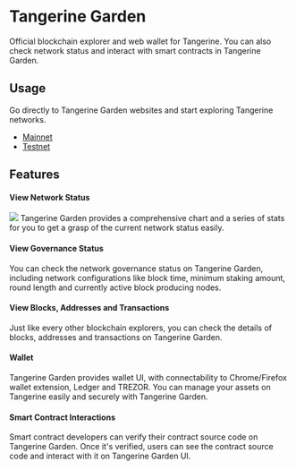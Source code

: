 # Tangerine Garden

Official blockchain explorer and web wallet for Tangerine. You can also check network status and interact with smart contracts in Tangerine Garden.

## Usage

Go directly to Tangerine Garden websites and start exploring Tangerine networks.
- [Mainnet](https://tangerine.garden)
- [Testnet](https://testnet.tangerine.garden)

## Features

#### View Network Status

![](https://storage.googleapis.com/tangerine-network/wiki-assets/tangerine-garden.png)
Tangerine Garden provides a comprehensive chart and a series of stats for you to get a grasp of the current network status easily.

#### View Governance Status

You can check the network governance status on Tangerine Garden, including network configurations like block time, minimum staking amount, round length and currently active block producing nodes.

#### View Blocks, Addresses and Transactions

Just like every other blockchain explorers, you can check the details of blocks, addresses and transactions on Tangerine Garden.

#### Wallet

Tangerine Garden provides wallet UI, with connectability to Chrome/Firefox wallet extension, Ledger and TREZOR. You can manage your assets on Tangerine easily and securely with Tangerine Garden.

#### Smart Contract Interactions

Smart contract developers can verify their contract source code on Tangerine Garden. Once it's verified, users can see the contract source code and interact with it on Tangerine Garden UI.

